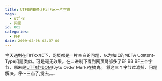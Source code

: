 ```yaml
---
title: UTF8的BOM让FirFox一片空白
tags:
  - utf-8
  - 问题
id: 801
categories:
  - PHP
date: 2009-03-08 02:57:00
---
```


今天遇到在FirFox/IE下，网页都是一片空白的问题，以为和IE的META Content-Type问题类似。可是毫无效果。在二进制下看到网页尾部多了EF BB BF三个字节，原来是[UTF8的BOM](http://en.wikipedia.org/wiki/Byte-order_mark)(Byte Order Mark)在搞鬼。 将这三个字节过滤掉，问题解决。呼～三点了,觉去。。。
